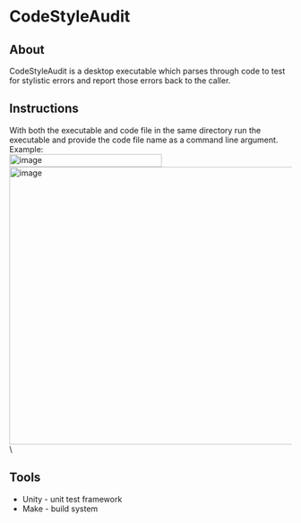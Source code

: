 # CodeStyleAudit
## About
CodeStyleAudit is a desktop executable which parses through code to test for stylistic errors and report those errors back to the caller.

## Instructions
With both the executable and code file in the same directory run the executable and provide the code file name as a command line argument.
Example:\
<img width="272" height="23" alt="image" src="https://github.com/user-attachments/assets/15a5bd3b-d393-4ad1-a2af-f34fa21947c6" />\
<img width="613" height="496" alt="image" src="https://github.com/user-attachments/assets/72fc32c8-8125-4b75-9f07-607bc366940b" />\

## Tools
* Unity - unit test framework
* Make - build system
